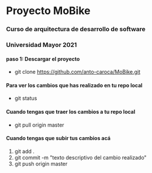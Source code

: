 # Proyecto MoBike

### Curso de arquitectura de desarrollo de software
### Universidad Mayor 2021

#### paso 1: Descargar el proyecto

* git clone https://github.com/anto-caroca/MoBike.git

#### Para ver los cambios que has realizado en tu repo local

* git status

#### Cuando tengas que traer los cambios a tu repo local

* git pull origin master

#### Cuando tengas que subir tus cambios acá

1. git add .
2. git commit -m "texto descriptivo del cambio realizado"
3. git push origin master


